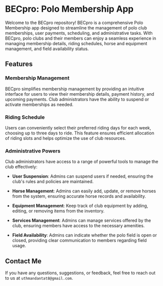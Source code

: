 # BECpro: Polo Membership App

Welcome to the BECpro repository! BECpro is a comprehensive Polo Membership app designed to streamline the management of polo club memberships, user payments, scheduling, and administrative tasks. With BECpro, polo clubs and their members can enjoy a seamless experience in managing membership details, riding schedules, horse and equipment management, and field availability status.

## Features

### Membership Management

BECpro simplifies membership management by providing an intuitive interface for users to view their membership details, payment history, and upcoming payments. Club administrators have the ability to suspend or activate memberships as needed.

### Riding Schedule

Users can conveniently select their preferred riding days for each week, choosing up to three days to ride. This feature ensures efficient allocation of riding slots and helps optimize the use of club resources.

### Administrative Powers

Club administrators have access to a range of powerful tools to manage the club effectively:

- **User Suspension**: Admins can suspend users if needed, ensuring the club's rules and policies are maintained.

- **Horse Management**: Admins can easily add, update, or remove horses from the system, ensuring accurate horse records and availability.

- **Equipment Management**: Keep track of club equipment by adding, editing, or removing items from the inventory.

- **Services Management**: Admins can manage services offered by the club, ensuring members have access to the necessary amenities.

- **Field Availability**: Admins can indicate whether the polo field is open or closed, providing clear communication to members regarding field usage.

## Contact Me

If you have any questions, suggestions, or feedback, feel free to reach out to us at `uthmandantat8@gmail.com`.
